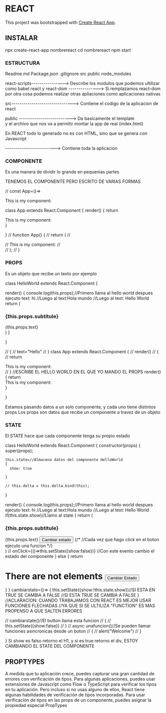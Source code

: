 # REACT

This project was bootstrapped with [Create React App](https://github.com/facebook/create-react-app).

## INSTALAR

npx create-react-app nombrereact
cd nombrereact
npm start

### ESTRUCTURA


Readme.md
Package.json
.gitignore
src
public
node_modules

react-scripts----------------> Describe los modulos que podemos ultilizar como babel
react y react-dom ---------------> Si remplazamos react-dom por otra cosa podemos
                                   realizar otras apliaciones como aplicaciones nativas

src-------------------------------> Contiene el codigo de la aplicacion de react

public --------------------------> Da basicamente el template  
                                   y el archivo que nos va a permitir montar la app de real (index.html)

En REACT todo lo generado no es con HTML, sino que se genera con Javascript

<div id="root"></div>-------------------------> Contiene toda la aplicacion

### COMPONENTE

Es una manera de dividir lo grande en pequenias partes

TENEMOS EL COMPONENTE PERO ESCRITO DE VARIAS FORMAS

// const App=()=> <div>This is my component: <HelloWorld/></div>

class App extends React.Component
{
render()
{
 return  <div>This is my component: <HelloWorld/></div> 
}

}
// function App() {
//   return (
//     <div>
//        This is my component: <HelloWorld/>
//     </div>
//   );
// }

### PROPS

Es un objeto que recibe un texto por ejemplo

class HelloWorld extends React.Component
{
  
render()
{
  console.log(this.props);//Primero llama al hello world despues ejecuto  text: hi
  //Luego al text:Hola mundo
  //Luego al text: Hello World
 return (
 <div id="hello">
   <h3>{this.props.subtitule}</h3>
   {this.props.text}
   </div> 
 )
}

}

// {
//   text="Hello"
// }
class App extends React.Component
{
// render()
// {
//  return  <div>This is my component: <HelloWorld text="Hello"/> <HelloWorld/> <HelloWorld/></div> 
// } //ESCRIBE  EL HELLO WORLD EN EL QUE YO  MANDO EL PROPS
render()
{
 return  <div>This is my component:
 <HelloWorld text="Hi" subtitule="Subtitulo"/> 
 <HelloWorld text="Hola mundo" subtitule="Subtitulo2"/>
 <HelloWorld text="Hello World" subtitule="Subtitulo3"/></div> 
}

}

Estamos pasando datos  a un solo componente, y cada uno tiene distintos props
Los props son datos que recibe un componente a travez de un objeto

### STATE

El STATE hace que cada componente tenga su propio estado


class HelloWorld extends React.Component
{
  constructor(props) {
    super(props);

    this.state=//Almacena datos del componente HelloWorld
    {
      show: true
  
    }

    // this.delta = this.delta.bind(this);
}
 
render()
{
  console.log(this.props);//Primero llama al hello world despues ejecuto  text: hi
  //Luego al text:Hola mundo
  //Luego al text: Hello World
  if(this.state.show)//Llamo al state
  {
 return (
 <div id="hello">
   <h3>{this.props.subtitule}</h3>
   {this.props.text}
   <button onClick={this.cambiarstate}>Cambiar estado</button>
   {/* //Cada vez que hago click en el boton ejecuto una funcion */}
   </div> 
 )
//  onClick={()=>this.setState({show:false})}
//Con este evento cambio el estado del componente
  }
  else
  {
    return <h1>There are not elements
      <button onClick={this.cambiarstate}>
        Cambiar Estado
      </button>
    </h1>
  }
}
cambiarstate=()=> 
{
  this.setState({show:!this.state.show})//SI ESTA EN TRUE SE CAMBIA A FALSE
  //SI ESTA TRUE SE CAMBIA A FALSE
}
//ACLARACION: CUANDO TRABAJAMOS CON REACT  ES MEJOR USAR FUNCIONES FLECHADAS
//YA QUE SI SE ULTILIZA "FUNCTION" ES MAS PROPENSO A QUE SALTEN  ERRORES

//  cambiarstate()//El button llama esta funcion
// {
// this.setState({show:false})
// }
// async unafuncion()//Se pueden llamar funciones asincronicas desde un boton
// {
// alert("Welcome")
// }

}
Si show es falso retorno el H1, y si es true retorno  el div, ESTOY CAMBIANDO EL STATE DEL COMPONENTE

## PROPTYPES

A medida que tu aplicación crece, 
puedes capturar una gran cantidad de errores con verificación de tipos.
Para algunas aplicaciones,
puedes usar extensiones de Javascript como Flow o TypeScript para verificar los tipos en tu aplicación.
Pero incluso si no usas alguno de ellos,
React tiene algunas habilidades de verificación de tipos incorporadas.
Para usar verificación de tipos en las props de un componente, 
puedes asignar la propiedad especial PropTypes 
